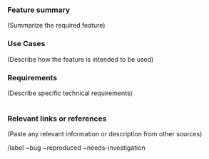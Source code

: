 ### Feature summary

(Summarize the required feature)


### Use Cases

(Describe how the feature is intended to be used)


### Requirements

(Describe specific technical requirements)

<h1>

### Relevant links or references

(Paste any relevant information or description from other sources)


/label ~bug ~reproduced ~needs-investigation
